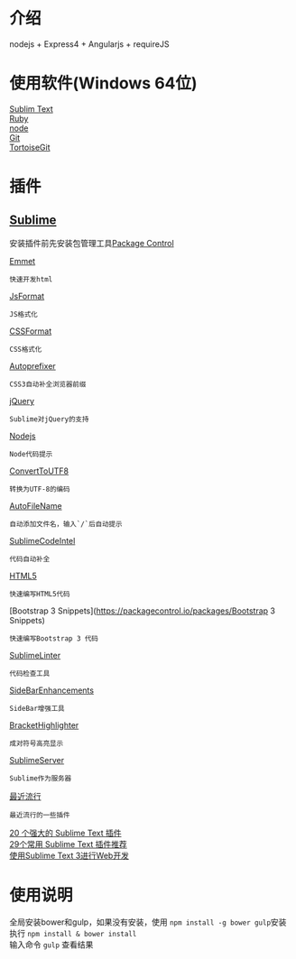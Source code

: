 介绍
================================

nodejs + Express4 + Angularjs + requireJS

使用软件(Windows 64位)
================================

[Sublim Text](http://c758482.r82.cf2.rackcdn.com/Sublime%20Text%20Build%203083%20x64%20Setup.exe)<br>
[Ruby](http://dl.bintray.com/oneclick/rubyinstaller/rubyinstaller-2.2.3-x64.exe)<br>
[node](https://nodejs.org/dist/v4.2.2/node-v4.2.2-x64.msi)<br>
[Git](https://github.com/git-for-windows/git/releases/download/v2.6.3.windows.1/Git-2.6.3-64-bit.exe)<br>
[TortoiseGit](https://download.tortoisegit.org/tgit/1.8.16.0/TortoiseGit-1.8.16.0-64bit.msi)<br>


插件
================================

[Sublime](https://packagecontrol.io/browse)
--------------------------------

安装插件前先安装包管理工具[Package Control](https://packagecontrol.io/installation)

[Emmet](https://packagecontrol.io/packages/Emmet)
```Emmet
快速开发html
```

[JsFormat](https://packagecontrol.io/packages/JsFormat)
```JsFormat
JS格式化
```

[CSSFormat](https://packagecontrol.io/packages/CSSFormat)
```CSSFormat
CSS格式化
```

[Autoprefixer](https://packagecontrol.io/packages/Autoprefixer)
```Autoprefixer
CSS3自动补全浏览器前缀
```

[jQuery](https://packagecontrol.io/packages/jQuery)
```jQuery
Sublime对jQuery的支持
```

[Nodejs](https://packagecontrol.io/packages/Nodejs)
```Nodejs
Node代码提示
```

[ConvertToUTF8](https://packagecontrol.io/packages/ConvertToUTF8)
```ConvertToUTF8
转换为UTF-8的编码
```

[Auto​File​Name](https://packagecontrol.io/packages/AutoFileName)
```Auto​File​Name
自动添加文件名，输入`/`后自动提示
```

[Sublime​Code​Intel](https://packagecontrol.io/packages/SublimeCodeIntel)
```Sublime​Code​Intel
代码自动补全
```

[HTML5](https://packagecontrol.io/packages/HTML5)
```HTML5
快速编写HTML5代码
```

[Bootstrap 3 Snippets](https://packagecontrol.io/packages/Bootstrap 3 Snippets)
```Bootstrap3
快速编写Bootstrap 3 代码
```

[SublimeLinter](https://packagecontrol.io/packages/SublimeLinter)
```SublimeLinter
代码检查工具
```

[Side​Bar​Enhancements](https://packagecontrol.io/packages/SideBarEnhancements)
```Side​Bar​Enhancements
SideBar增强工具
```

[BracketHighlighter](https://packagecontrol.io/packages/BracketHighlighter)
```BracketHighlighter
成对符号高亮显示
```

[Sublime​Server](https://packagecontrol.io/packages/SublimeServer)
```Sublime​Server
Sublime作为服务器
```


[最近流行](https://packagecontrol.io/browse/popular)
```最近流行
最近流行的一些插件
```

[20 个强大的 Sublime Text 插件](http://www.oschina.net/translate/20-powerful-sublimetext-plugins)<br>
[29个常用 Sublime Text 插件推荐](http://www.jb51.net/softjc/178366.html)<br>
[使用Sublime Text 3进行Web开发](http://segmentfault.com/q/1010000000576859)<br>


使用说明
===============================

全局安装bower和gulp，如果没有安装，使用 `npm install -g bower gulp`安装<br>
执行 `npm install & bower install`<br>
输入命令 `gulp` 查看结果<br>

